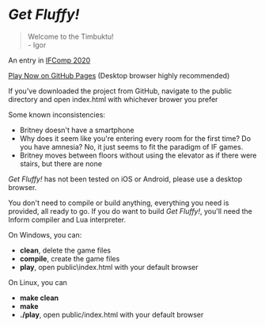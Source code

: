 # *Get Fluffy!*

> Welcome to the Timbuktu!<br>
>    \- Igor

An entry in [IFComp 2020](https://ifcomp.org/)

[Play Now on GitHub Pages](https://stone1343.github.io/get-fluffy/public/index.html) (Desktop browser highly recommended)

If you've downloaded the project from GitHub, navigate to the public directory and open index.html with whichever brower you prefer

Some known inconsistencies:
* Britney doesn't have a smartphone
* Why does it seem like you're entering every room for the first time? Do you have amnesia? No, it just seems to fit the paradigm of IF games.
* Britney moves between floors without using the elevator as if there were stairs, but there are none

*Get Fluffy!* has not been tested on iOS or Android, please use a desktop browser.

You don't need to compile or build anything, everything you need is provided, all ready to go. If you do want to build *Get Fluffy!*, you'll need the Inform compiler and Lua interpreter.

On Windows, you can:
* **clean**, delete the game files
* **compile**, create the game files
* **play**, open public\index.html with your default browser

On Linux, you can
* **make clean**
* **make**
* **./play**, open public/index.html with your default browser
